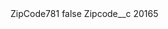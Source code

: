 <?xml version="1.0" encoding="UTF-8"?>
<CustomMetadata xmlns="http://soap.sforce.com/2006/04/metadata" xmlns:xsi="http://www.w3.org/2001/XMLSchema-instance" xmlns:xsd="http://www.w3.org/2001/XMLSchema">
    <label>ZipCode781</label>
    <protected>false</protected>
    <values>
        <field>Zipcode__c</field>
        <value xsi:type="xsd:string">20165</value>
    </values>
</CustomMetadata>
